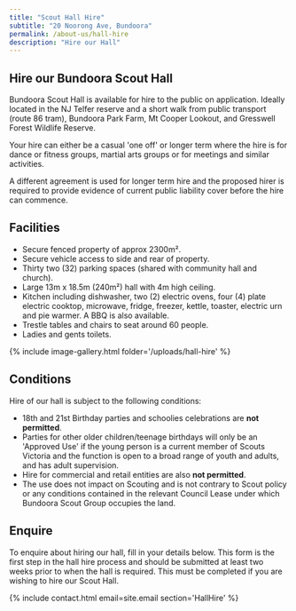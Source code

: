 ```yaml
---
title: "Scout Hall Hire"
subtitle: "20 Noorong Ave, Bundoora"
permalink: /about-us/hall-hire
description: "Hire our Hall"
---
```


## Hire our Bundoora Scout Hall

Bundoora Scout Hall is available for hire to the public on application. Ideally located in the NJ Telfer reserve and a short walk from public transport (route 86 tram), Bundoora Park Farm, Mt Cooper Lookout, and Gresswell Forest Wildlife Reserve.

Your hire can either be a casual 'one off' or longer term where the hire is for dance or fitness groups, martial arts groups or for meetings and similar activities.

A different agreement is used for longer term hire and the proposed hirer is required to provide evidence of current public liability cover before the hire can commence.

## Facilities

 - Secure fenced property of approx 2300m².
 - Secure vehicle access to side and rear of property.
 - Thirty two (32) parking spaces (shared with community hall and church).
 - Large 13m x 18.5m (240m²) hall with 4m high ceiling.
 - Kitchen including dishwasher, two (2) electric ovens, four (4) plate electric cooktop, microwave, fridge, freezer, kettle, toaster, electric urn and pie warmer. A BBQ is also available.
 - Trestle tables and chairs to seat around 60 people.
 - Ladies and gents toilets.

{% include image-gallery.html folder='/uploads/hall-hire' %}

## Conditions

Hire of our hall is subject to the following conditions:

 - 18th and 21st Birthday parties and schoolies celebrations are **not permitted**. 
 - Parties for other older children/teenage birthdays will only be an 'Approved Use' if the young person is a current member of Scouts Victoria and the function is open to a broad range of youth and adults, and has adult supervision.
 - Hire for commercial and retail entities are also **not permitted**.
 - The use does not impact on Scouting and is not contrary to Scout policy or any conditions contained in the relevant Council Lease under which Bundoora Scout Group occupies the land.

## Enquire

To enquire about hiring our hall, fill in your details below. This form is the first step in the hall hire process and should be submitted at least two weeks prior to when the hall is required. This must be completed if you are wishing to hire our Scout Hall.

{% include contact.html email=site.email section='HallHire' %}

